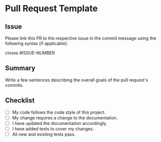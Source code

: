 # Pull Request Template

## Issue

Please link this PR to the respective issue in the commit message
using the following syntax (if applicable):

closes #ISSUE-NUMBER

## Summary

Write a few sentences describing the overall goals of the pull request's commits.

## Checklist

- [ ] My code follows the code style of this project.
- [ ] My change requires a change to the documentation.
- [ ] I have updated the documentation accordingly.
- [ ] I have added tests to cover my changes.
- [ ] All new and existing tests pass.

